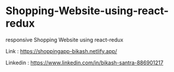 # Shopping-Website-using-react-redux
responsive Shopping Website using react-redux

Link : https://shoppingapp-bikash.netlify.app/


Linkedin : https://www.linkedin.com/in/bikash-santra-886901217


